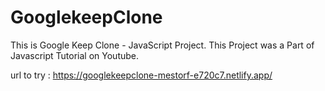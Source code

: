 # GooglekeepClone
This is Google Keep Clone - JavaScript Project.
This Project was a Part of Javascript Tutorial on Youtube.

url to try : https://googlekeepclone-mestorf-e720c7.netlify.app/
